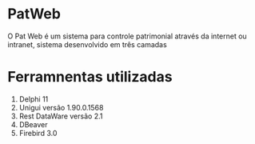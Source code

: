 # PatWeb
O Pat Web é um sistema para controle patrimonial através da internet ou intranet, sistema desenvolvido em três camadas

# Ferramnentas utilizadas
1. Delphi 11
2. Unigui versão 1.90.0.1568
3. Rest DataWare versão 2.1
4. DBeaver
5. Firebird 3.0
